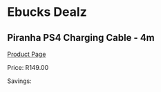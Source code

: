 
# Ebucks Dealz
## Piranha PS4 Charging Cable - 4m
[Product Page](https://www.ebucks.com/web/shop/productSelected.do?prodId=1199881351&catId=365757697)

Price: R149.00

Savings: 


	